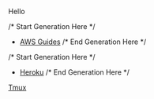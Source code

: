 Hello


/* Start Generation Here */
* [AWS Guides](./aws.markdown)
/* End Generation Here */


/* Start Generation Here */
* [Heroku](heroku.markdown)
/* End Generation Here */


[Tmux](tmux.markdown)
